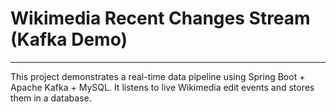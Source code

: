 # Wikimedia Recent Changes Stream (Kafka Demo)

<hr />

This project demonstrates a real-time data pipeline using Spring Boot + Apache Kafka + MySQL.
It listens to live Wikimedia edit events and stores them in a database.